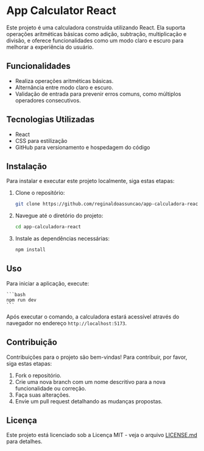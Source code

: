 # App Calculator React

Este projeto é uma calculadora construída utilizando React. Ela suporta operações aritméticas básicas como adição, subtração, multiplicação e divisão, e oferece funcionalidades como um modo claro e escuro para melhorar a experiência do usuário.

## Funcionalidades

- Realiza operações aritméticas básicas.
- Alternância entre modo claro e escuro.
- Validação de entrada para prevenir erros comuns, como múltiplos operadores consecutivos.

## Tecnologias Utilizadas

- React
- CSS para estilização
- GitHub para versionamento e hospedagem do código

## Instalação

Para instalar e executar este projeto localmente, siga estas etapas:

1. Clone o repositório:

    ```bash
    git clone https://github.com/reginaldoassuncao/app-calculadora-react.git
    ```

2. Navegue até o diretório do projeto:

    ```bash
    cd app-calculadora-react
    ```

3. Instale as dependências necessárias:

    ```bash
    npm install
    ```

## Uso

Para iniciar a aplicação, execute:

    ```bash
    npm run dev
    ```

Após executar o comando, a calculadora estará acessível através do navegador no endereço `http://localhost:5173`.

## Contribuição

Contribuições para o projeto são bem-vindas! Para contribuir, por favor, siga estas etapas:

1. Fork o repositório.
2. Crie uma nova branch com um nome descritivo para a nova funcionalidade ou correção.
3. Faça suas alterações.
4. Envie um pull request detalhando as mudanças propostas.

## Licença

Este projeto está licenciado sob a Licença MIT - veja o arquivo [LICENSE.md](LICENSE.md) para detalhes.
